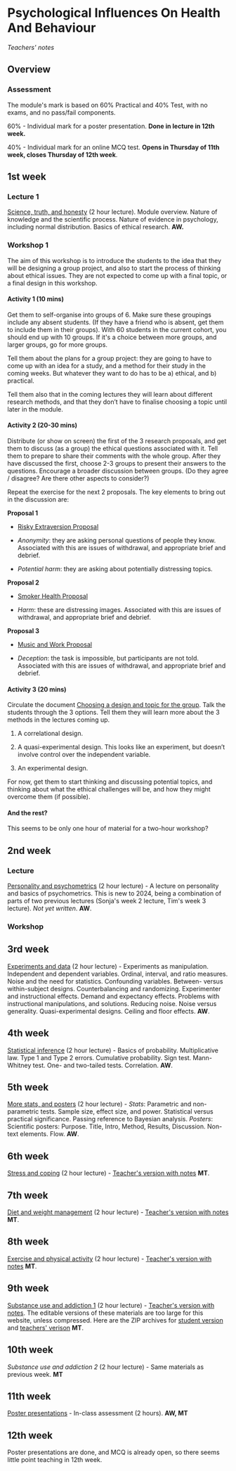 # Psychological Influences On Health And Behaviour

_Teachers' notes_

## Overview

### Assessment

The module's mark is based on 60% Practical and 40% Test, with no exams, and no pass/fail components.

60% - Individual mark for a poster presentation. **Done in lecture in 12th week.**

40% - Individual mark for an online MCQ test. **Opens in Thursday of 11th week, closes Thursday of 12th week**. 

## 1st week

### Lecture 1

[Science, truth, and honesty](science_truth_honesty.pptx) (2 hour lecture). Module overview. Nature of knowledge and the scientific process. Nature of evidence in psychology, including normal distribution. Basics of ethical research. **AW.**

### Workshop 1

The aim of this workshop is to introduce the students to the idea that they will be designing a group project, and also to start the process of thinking about ethical issues. They are not expected to come up with a final topic, or a final design in this workshop. 

#### Activity 1 (10 mins) 

Get them to self-organise into groups of 6. Make sure these groupings include any absent students. (If they have a friend who is absent, get them to include them in their groups).  With 60 students in the current cohort, you should end up with 10 groups. If it's a choice between more groups, and larger groups, go for more groups. 

Tell them about the plans for a group project: they are going to have to come up with an idea for a study, and a method for their study in the coming weeks. But whatever they want to do has to be a) ethical, and b) practical.

Tell them also that in the coming lectures they will learn about different research methods, and that they don’t have to finalise choosing a topic until later in the module.

#### Activity 2 (20-30 mins)

Distribute (or show on screen) the first of the 3 research proposals, and get them to discuss (as a group) the ethical questions associated with it. Tell them to prepare to share their comments with the whole group.
After they have discussed the first, choose 2-3 groups to present their answers to the questions. Encourage a broader discussion between groups. (Do they agree / disagree? Are there other aspects to consider?)

Repeat the exercise for the next 2 proposals.  The key elements to bring out in the discussion are:

**Proposal 1**

- [Risky Extraversion Proposal](risky_extraversion_proposal.html)

- _Anonymity_: they are asking personal questions of people they know. Associated with this are issues of withdrawal, and appropriate brief and debrief.

- _Potential harm_: they are asking about potentially distressing topics. 

**Proposal 2**

- [Smoker Health Proposal](smoker_health.md)

- _Harm_: these are distressing images. Associated with this are issues of withdrawal, and appropriate brief and debrief.

**Proposal 3**

- [Music and Work Proposal](music_work.md)

- _Deception_: the task is impossible, but participants are not told. Associated with this are issues of withdrawal, and appropriate brief and debrief.

#### Activity 3 (20 mins)

Circulate the document [Choosing a design and topic for the group](choose_topic_design.docx). 
Talk the students through the 3 options.  Tell them they will learn more about the 3 methods in the lectures coming up. 

1. A correlational design.

2. A quasi-experimental design. This looks like an experiment, but doesn’t involve control over the independent variable.

3. An experimental design.

For now, get them to start thinking and discussing potential topics, and thinking about what the ethical challenges will be, and how they might overcome them (if possible). 

#### And the rest?

This seems to be only one hour of material for a two-hour workshop?

## 2nd week

### Lecture

[Personality and psychometrics](dummy.pptx) (2 hour lecture) - A lecture on personality and basics of psychometrics. This is new to 2024, being a combination of parts of two previous lectures (Sonja's week 2 lecture, Tim's week 3 lecture). _Not yet written_. **AW**.

### Workshop



## 3rd week

[Experiments and data](experiments_data.pptx) (2 hour lecture) - Experiments as manipulation. Independent and dependent variables. Ordinal, interval, and ratio measures. Noise and the need for statistics. Confounding variables. Between- versus within-subject designs. Counterbalancing and randomizing. Experimenter and instructional effects. Demand and expectancy effects. Problems with instructional manipulations, and solutions. Reducing noise. Noise versus generality. Quasi-experimental designs. Ceiling and floor effects. **AW**.

## 4th week

[Statistical inference](statistical_inference.pptx) (2 hour lecture) - Basics of probability. Multiplicative law. Type 1 and Type 2 errors. Cumulative probability. Sign test. Mann-Whitney test. One- and two-tailed tests. Correlation. **AW**. 

## 5th week

[More stats, and posters](stats_posters.pptx) (2 hour lecture) - _Stats_: Parametric and non-parametric tests. Sample size, effect size, and power. Statistical versus practical significance. Passing reference to Bayesian analysis. _Posters_: Scientific posters: Purpose. Title, Intro, Method, Results, Discussion. Non-text elements. Flow. **AW**. 

## 6th week

[Stress and coping](stress_coping.pptx) (2 hour lecture) - [Teacher's version with notes](stress_coping_notes.pptx) **MT**.

## 7th week

[Diet and weight management](diet_weight.pptx) (2 hour lecture) - [Teacher's version with notes](diet_weight_notes.pptx) **MT**.

## 8th week

[Exercise and physical activity](exercise.pptx) (2 hour lecture) - [Teacher's version with notes](exercise_notes.pptx) **MT**.

## 9th week

[Substance use and addiction 1](substance_addiction.pdf) (2 hour lecture) - [Teacher's version with notes](substance_addiction_notes.pptx). The editable versions of these materials are too large for this website, unless compressed. Here are the ZIP archives for [student version](substance_addiction.pptx.zip) and [teachers' verison](substance_addiction_notes.pptx.zip) **MT**. 

## 10th week

_Substance use and addiction 2_ (2 hour lecture) - Same materials as previous week. **MT**

## 11th week

[Poster presentations]() - In-class assessment (2 hours). **AW, MT**

## 12th week

Poster presentations are done, and MCQ is already open, so there seems little point teaching in 12th week.